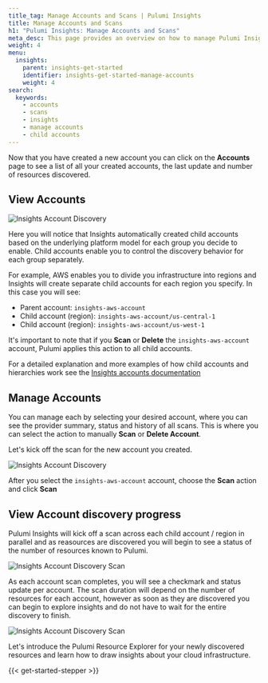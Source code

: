 ```yaml
---
title_tag: Manage Accounts and Scans | Pulumi Insights
title: Manage Accounts and Scans
h1: "Pulumi Insights: Manage Accounts and Scans"
meta_desc: This page provides an overview on how to manage Pulumi Insights Accounts.
weight: 4
menu:
  insights:
    parent: insights-get-started
    identifier: insights-get-started-manage-accounts
    weight: 4
search:
  keywords:
    - accounts
    - scans
    - insights
    - manage accounts
    - child accounts
---
```


Now that you have created a new account you can click on the **Accounts** page to see a list of all your created accounts, the last update and number of resources discovered.

## View Accounts

![Insights Account Discovery](/docs/insights/assets/insights-account-discovery.png)

Here you will notice that Insights automatically created child accounts based on the underlying platform model for each group you decide to enable. Child accounts enable you to control the discovery behavior for each group separately.

For example, AWS enables you to divide you infrastructure into regions and Insights will create separate child accounts for each region you specify. In this case you will see:

- Parent account: `insights-aws-account`
- Child account (region): `insights-aws-account/us-central-1`
- Child account (region): `insights-aws-account/us-west-1`

It's important to note that if you **Scan** or **Delete** the `insights-aws-account` account, Pulumi applies this action to all child accounts.

For a detailed explanation and more examples of how child accounts and hierarchies work see the [Insights accounts documentation](/docs/insights/accounts/#account-hierarchies)

## Manage Accounts

You can manage each by selecting your desired account, where you can see the provider summary, status and history of all scans.  This is where you can select the action to manually **Scan** or **Delete Account**.

Let's kick off the scan for the new account you created.

![Insights Account Discovery](/docs/insights/assets/insights-account-discovery.png)

After you select the `insights-aws-account` account, choose the **Scan** action and click **Scan**

## View Account discovery progress

Pulumi Insights will kick off a scan across each child account / region in parallel and as reasources are discovered you will begin to see a status of the number of resources known to Pulumi.

![Insights Account Discovery Scan](/docs/insights/assets/insights-account-discovery-scan.png)

As each account scan completes, you will see a checkmark and status update per account. The scan duration will depend on the number of resources for each account, however as soon as they are discovered you can begin to explore insights and do not have to wait for the entire discovery to finish.

![Insights Account Discovery Scan](/docs/insights/assets/insights-account-discovery-complete.png)

Let's introduce the Pulumi Resource Explorer for your newly discovered resources and learn how to draw insights about your cloud infrastructure.

{{< get-started-stepper >}}
